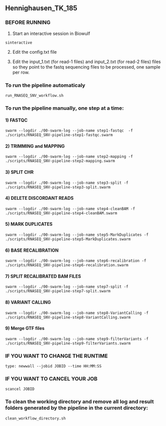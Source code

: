 ## Hennighausen_TK_185

### BEFORE RUNNING

1) Start an interactive session in Biowulf
```
sinteractive
```

2) Edit the config.txt file 

3) Edit the input_1.txt (for read-1 files) and input_2.txt (for read-2 files) files so they point to the fastq sequencing files to be processed, one sample per row.


### To run the pipeline automaticaly
```
run_RNASEQ_SNV_workflow.sh
```

### To run the pipeline manually, one step at a time:

#### 1) FASTQC
```
swarm --logdir ./00-swarm-log --job-name step1-fastqc  -f ./scripts/RNASEQ_SNV-pipeline-step1-fastqc.swarm
```

#### 2) TRIMMING and MAPPING
```
swarm --logdir ./00-swarm-log --job-name step2-mapping -f ./scripts/RNASEQ_SNV-pipeline-step2-mapping.swarm
```

#### 3) SPLIT CHR
```
swarm --logdir ./00-swarm-log --job-name step3-split -f ./scripts/RNASEQ_SNV-pipeline-step3-split.swarm
```

#### 4) DELETE DISCORDANT READS
```
swarm --logdir ./00-swarm-log --job-name step4-cleanBAM -f ./scripts/RNASEQ_SNV-pipeline-step4-cleanBAM.swarm
```

#### 5) MARK DUPLICATES
```
swarm --logdir ./00-swarm-log --job-name step5-MarkDuplicates -f ./scripts/RNASEQ_SNV-pipeline-step5-MarkDuplicates.swarm
```

#### 6) BASE RECALIBRATION
```
swarm --logdir ./00-swarm-log --job-name step6-recalibration -f ./scripts/RNASEQ_SNV-pipeline-step6-recalibration.swarm
```

#### 7) SPLIT RECALIBRATED BAM FILES
```
swarm --logdir ./00-swarm-log --job-name step7-split -f ./scripts/RNASEQ_SNV-pipeline-step7-split.swarm
```

#### 8) VARIANT CALLING
```
swarm --logdir ./00-swarm-log --job-name step8-VariantCalling -f ./scripts/RNASEQ_SNV-pipeline-step8-VariantCalling.swarm
```

#### 9) Merge GTF files
```
swarm --logdir ./00-swarm-log --job-name step9-filterVariants -f ./scripts/RNASEQ_SNV-pipeline-step9-filterVariants.swarm
```


### IF YOU WANT TO CHANGE THE RUNTIME
```
type: newwall --jobid JOBID --time HH:MM:SS
```

### IF YOU WANT TO CANCEL YOUR JOB
```
scancel JOBID
```

### To clean the working directory and remove all log and result folders generated by the pipeline in the current directory:
```
clean_workflow_directory.sh
```

